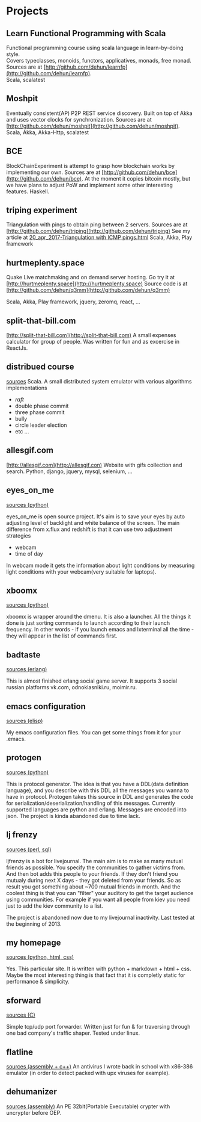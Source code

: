 # Projects #
## Learn Functional Programming with Scala ##
Functional programming course using scala language in learn-by-doing style.  
Covers typeclasses, monoids, functors, applicatives, monads, free monad.  
Sources are at [http://github.com/dehun/learnfp](http://github.com/dehun/learnfp).  
Scala, scalatest

## Moshpit ##
Eventually consistent(AP) P2P REST service discovery. Built on top of Akka and uses vector clocks for synchronization.
Sources are at [http://github.com/dehun/moshpit](http://github.com/dehun/moshpit).
Scala, Akka, Akka-Http, scalatest

## BCE ##
BlockChainExperiment is attempt to grasp how blockchain works by implementing our own.
Sources are at [http://github.com/dehun/bce](http://github.com/dehun/bce). 
At the moment it copies bitcoin mostly, but we have plans to adjust PoW and implement some other interesting features.
Haskell.

## triping experiment ##
Triangulation with pings to obtain ping between 2 servers. 
Sources are at [http://github.com/dehun/triping](http://github.com/dehun/triping)
See my article at [20_apr_2017-Triangulation with ICMP pings.html](http://dehun.space/articles/20_apr_2017-Triangulation%20with%20ICMP%20pings.html)
Scala, Akka, Play framework

## hurtmeplenty.space ##
Quake Live matchmaking and on demand server hosting.
Go try it at [http://hurtmeplenty.space](http://hurtmeplenty.space)
Source code is at [http://github.com/dehun/q3mm](http://github.com/dehun/q3mm)

Scala, Akka, Play framework, jquery, zeromq, react, ...

## split-that-bill.com ##
[http://split-that-bill.com](http://split-that-bill.com)
A small expenses calculator for group of people. Was written for fun and as excercise in ReactJs.

## distribued course ##
[sources](https://github.com/dehun/distributed-course)
Scala. A small distributed system emulator with various algorithms implementations

- _raft_
- double phase commit
- three phase commit
- bully
- circle leader election
- etc ...

## allesgif.com ##
[http://allesgif.com](http://allesgif.con)
Website with gifs collection and search. 
Python, django, jquery, mysql, selenium, ...

## eyes\_on\_me ##
[sources (python)](http://github.com/dehun/eyes_on_me/)

eyes\_on\_me is open source project. It's aim is to save your eyes by auto adjusting level of backlight and
white balance of the screen. The main difference from x.flux and redshift is that it can use two adjustment strategies

* webcam
* time of day

In webcam mode it gets the information about light conditions by measuring light conditions with your webcam(very suitable for laptops).  

## xboomx ##
[sources (python)](http://github.com/dehun/xboomx/)

xboomx is wrapper around the dmenu. It is also a launcher. All the things it done is just sorting commands to launch according to their launch frequency.
In other words - if you launch emacs and lxterminal all the time - they will appear in the list of commands first.

## badtaste ##
[sources (erlang)](http://github.com/dehun/badtaste/)

This is almost finished erlang social game server. It supports 3 social russian platforms vk.com, odnoklasniki.ru, moimir.ru.

## emacs configuration ##
[sources (elisp)](http://github.com/dehun/dotemacs/)

My emacs configuration files. You can get some things from it for your .emacs.

## protogen ##
[sources (python)](http://github.com/dehun/protogen/)

This is protocol generator. The idea is that you have a DDL(data definition language),
and you describe with this DDL all the messages you wanna to have in protocol.
Protogen takes this source in DDL and generates the code for serialization/deserialization/handling of this messages.
Currently supported languages are python and erlang. Messages are encoded into json.
The project is kinda abandoned due to time lack.

## lj frenzy ##
[sources (perl, sql)](http://github.com/dehun/ljfrenzy/)

ljfrenzy is a bot for livejournal. The main aim is to make as many mutual friends as possible.
You specify the communities to gather victims from. And then bot adds this people to your friends.
If they don't friend you mutualy during next X days - they got deleted from your friends.
So as result you got something about ~700 mutual friends in month.
And the coolest thing is that you can "filter" your auditory to get the target audience using communities.
For example if you want all people from kiev you need just to add the kiev community to a list.

The project is abandoned now due to my livejournal inactivity. Last tested at the beginning of 2013.

## my homepage ##
[sources (python, html, css)](http://github.com/dehun/site/)

Yes. This particular site. It is written with python + markdown + html + css.
Maybe the most interesting thing is that fact that it is completly static for performance & simplicity.

## sforward ##
[sources (C)](http://github.com/dehun/sforward/)

Simple tcp/udp port forwarder. Written just for fun & for traversing through one bad company's traffic shaper.
Tested under linux.

## flatline ##
[sources (assembly + c++)](http://github.com/dehun/flatline)
An antivirus I wrote back in school with x86-386 emulator (in order to detect packed with upx viruses for example).


## dehumanizer ##
[sources (assembly)](http://github.com/dehun/dehumanizer)
An PE 32bit(Portable Executable) crypter with uncrypter before OEP.
